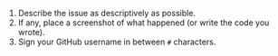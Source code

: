 1. Describe the issue as descriptively as possible.
2. If any, place a screenshot of what happened (or write the code you wrote).
3. Sign your GitHub username in between `#` characters.
